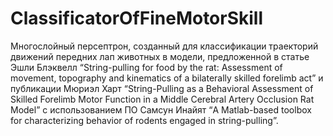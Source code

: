 # ClassificatorOfFineMotorSkill
Многослойный персептрон, созданный для классификации траекторий движений передних лап животных в модели, предложенной в статье Эшли Блэквелл “String-pulling for food by the rat: Assessment of movement, topography and kinematics of a bilaterally skilled forelimb act” и публикации Мюриэл Харт “String-Pulling as a Behavioral Assessment of Skilled Forelimb Motor Function in a Middle Cerebral Artery Occlusion Rat Model” с использованием ПО Самсун Инайят “A Matlab-based toolbox for characterizing behavior of rodents engaged in string-pulling”. 
